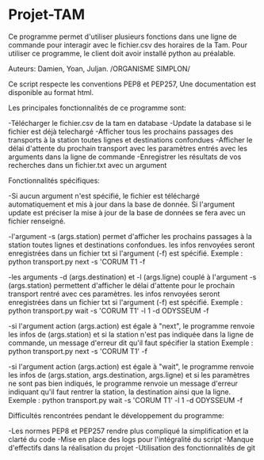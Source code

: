 # Projet-TAM

Ce programme permet d'utiliser plusieurs fonctions dans une ligne de commande pour interagir avec le fichier.csv des horaires de la Tam.
Pour utiliser ce programme, le client doit avoir installé python au préalable.

Auteurs: Damien, Yoan, Juljan. /ORGANISME SIMPLON/

Ce script respecte les conventions PEP8 et PEP257,
Une documentation est disponible au format html.

Les principales fonctionnalités de ce programme sont:

-Télécharger le fichier.csv de la tam en database
-Update la database si le fichier est déjà telechargé
-Afficher tous les prochains passages des transports à la station toutes lignes et destinations confondues
-Afficher le délai d'attente du prochain transport avec les paramètres entrés avec les arguments dans la ligne de commande
-Enregistrer les résultats de vos recherches dans un fichier.txt avec un argument

Fonctionnalités spécifiques:

-Si aucun argument n'est spécifié, le fichier est téléchargé automatiquement et mis à jour dans la base de donnée.
Si l'argument update est préciser la mise à jour de la base de données se fera avec un fichier renseigné.

-l'argument -s (args.station) permet d'afficher les prochains passages à la station toutes lignes et destinations confondues. 
les infos renvoyées seront enregistrées dans un fichier txt si l'argument (-f) est spécifié.
Exemple : python transport.py next -s 'CORUM T1 -f

-les arguments -d (args.destination) et -l (args.ligne) couplé à l'argument -s (args.station) permettent d'afficher le délai d'attente 
pour le prochain transport rentré avec ces paramètres. 
 les infos renvoyées seront enregistrées dans un fichier txt si l'argument (-f) est spécifié.
Exemple : python transport.py wait -s 'CORUM T1' -l 1 -d ODYSSEUM -f

-si l'argument action (args.action) est égale à "next", le programme renvoie les infos de (args.station) et si la station n'est pas 
indiquée dans la ligne de commande, un message d'erreur dit qu'il faut spécifier la station
Exemple : python transport.py next -s 'CORUM T1' -f

-si l'argument action (args.action) est égale à "wait", le programme renvoie les infos de (args.station, args.destination, args.ligne)
et si les paramètres ne sont pas bien indiqués, le programme renvoie un message d'erreur indiquant qu'il faut rentrer 
la station, la destination ainsi que la ligne.
Exemple : python transport.py wait -s 'CORUM T1' -l 1 -d ODYSSEUM -f

Difficultés rencontrées pendant le développement du programme:

-Les normes PEP8 et PEP257 rendre plus compliqué la simplification et la clarté du code
-Mise en place des logs pour l'intégralité du script
-Manque d'effectifs dans la réalisation du projet
-Utilisation des fonctionnalités de git


 
